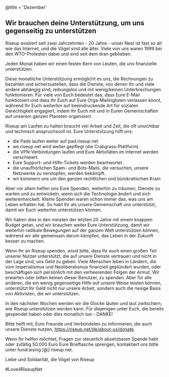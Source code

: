 @title = 'Dezember'

Wir brauchen deine Unterstützung, um uns gegenseitig zu unterstützen
--------------------------------------------------------------------

Riseup existiert seit zwei Jahrzehnten - 20 Jahre - unser Nest ist fast so alt wie das Internet, und die Vögel sind alle älter. Viele von uns waren 1999 bei den WTO-Protesten dabei und sind seit dem dran geblieben.

Jeden Monat haben wir einen festen Kern von Leuten, die uns finanzielle unterstützen.

Diese monatliche Unterstützung ermöglicht es uns, die Rechnungen zu bezahlen und sicherzustellen, dass die Dienste, von denen Ihr und viele andere abhängig sind, reibungslos und mit wenig/keinen Unterbrechungen funktionieren. Für viele von Euch bedeutet das, dass Eure E-Mail funktioniert und dass Ihr Euch auf Eure Orga-Mailinglisten verlassen könnt, während Ihr Euch weiterhin auf beeindruckende Art für sozialen Gerechtigkeit engagiert, indem Ihr Euch mit und in Euren Gemeinschaften auf unserem ganzen Planeten organisiert.

Riseup am Laufen zu halten braucht viel Arbeit und Zeit, die oft unsichtbar und technisch anspruchsvoll ist. Eure Unterstützung hilft uns:

* die Pads laufen weiter auf pad.riseup.net 
* we.riseup.net wird weiter gepflegt (die Crabgrass-Plattform) 
* die VPN-Verbindungen laufen und Eure Aktivitäten im Internet werden verschleiert.
* Eure Support- und Hilfe-Tickets werden beantwortet.
* die unaufhörlichen Spam- und Bots-Mails, die versuchen, unsere Netzwerke zu verstopfen, werden bekämpft. 
* wir kümmern uns um den ganzen rechtlichen und bürokratischen Kram

Aber vor allem helfen uns Eure Spenden, weiterhin zu träumen, Dienste zu warten und zu entwickeln, wenn sich die Technologie ändert und sich weiterentwickelt. Kleine Spenden waren schon immer das, was uns am Leben erhalten hat. So habt Ihr als unsere Gemeinschaft uns unterstützt, damit wir Euch weiterhin unterstützen können.

Wir haben dies in den meisten der letzten 20 Jahre mit einem knappen Budget getan, und wir brauchen weiter Eure Unterstützung, damit wir weiterhin radikale Bewegungen auf der ganzen Welt unterstützen können, während wir alle gemeinsam darum kämpfen, das Leben in der Zukunft besser zu machen.

Wenn Ihr an Riseup spenden, wisst bitte, dass Ihr auch einen großen Teil unserer Nutzer unterstützt, die auf unsere Dienste vertrauen und nicht in der Lage sind, uns Geld zu geben. Viele Menschen leben in Ländern, die vom Imperialismus und Neoliberalismus finanziell geplündert wurden, oder beschäftigen sich persönlich mit den verheerenden Folgen der Armut. Wir erwarten oder bitten keinen dieser Benutzer, zu spenden. Aber für alle anderen, die ein wenig gegenseitige Hilfe auf unsere Weise leisten können, unterstützt Ihr Geld nicht nur unsere Arbeit, sondern auch die riesige Basis von Aktivisten, die wir unterstützen.

In den nächsten Wochen werden wir die Glocke läuten und laut zwitschern, wie Riseup unterstützen werden kann. Für diejenigen unter Euch, die bereits gespendet haben oder dies monatlich tun - DANKE! 

Bitte helft mit, Eure Freunde und Verbündeten zu informieren, die auch unsere Dienste nutzen, https://riseup.net/de/about-us/donate.

Wenn Ihr helfen möchtet, Fragen zur steuerlich absetzbaren Spende habt oder zufällig 50.000 Euro Eure Brieftasche sprengen, kontaktiert uns bitte unter fundraising [@] riseup.net.

Liebe und Solidarität,
die Vögel von Riseup

\#Love4RiseupNet
